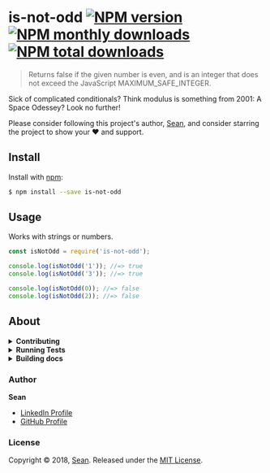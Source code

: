 # is-not-odd [![NPM version](https://img.shields.io/npm/v/is-not-odd.svg?style=flat)](https://www.npmjs.com/package/is-not-odd) [![NPM monthly downloads](https://img.shields.io/npm/dm/is-not-odd.svg?style=flat)](https://npmjs.org/package/is-not-odd) [![NPM total downloads](https://img.shields.io/npm/dt/is-not-odd.svg?style=flat)](https://npmjs.org/package/is-not-odd)

> Returns false if the given number is even, and is an integer that does not exceed the JavaScript MAXIMUM_SAFE_INTEGER.

Sick of complicated conditionals? Think modulus is something from 2001: A Space Odessey? Look no further!

Please consider following this project's author, [Sean](https://github.com/scdales), and consider starring the project to show your :heart: and support.

## Install

Install with [npm](https://www.npmjs.com/):

```sh
$ npm install --save is-not-odd
```

## Usage

Works with strings or numbers.

```js
const isNotOdd = require('is-not-odd');

console.log(isNotOdd('1')); //=> true
console.log(isNotOdd('3')); //=> true

console.log(isNotOdd(0)); //=> false
console.log(isNotOdd(2)); //=> false
```

## About

<details>
<summary><strong>Contributing</strong></summary>

Pull requests and stars are always welcome. For bugs and feature requests, [please create an issue](../../issues/new).

</details>

<details>
<summary><strong>Running Tests</strong></summary>

Running and reviewing unit tests is a great way to get familiarized with a library and its API. You can install dependencies and run tests with the following command:

```sh
$ npm install && npm test
```

</details>

<details>
<summary><strong>Building docs</strong></summary>

_(This project's readme.md is generated by [verb](https://github.com/verbose/verb-generate-readme), please don't edit the readme directly. Any changes to the readme must be made in the [.verb.md](.verb.md) readme template.)_

To generate the readme, run the following command:

```sh
$ npm install -g verbose/verb#dev verb-generate-readme && verb
```

</details>

### Author

**Sean**

* [LinkedIn Profile](https://linkedin.com/in/sean-daley-41120498)
* [GitHub Profile](https://github.com/scdales)

### License

Copyright © 2018, [Sean](https://github.com/scdales).
Released under the [MIT License](LICENSE).
